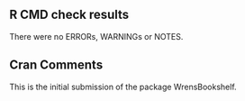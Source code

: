 ## R CMD check results
There were no ERRORs, WARNINGs or NOTES.

## Cran Comments
This is the initial submission of the package WrensBookshelf.
